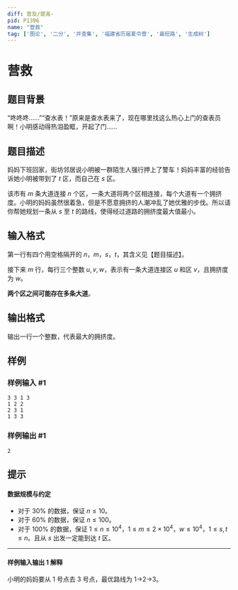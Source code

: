 ```yaml
---
diff: 普及/提高-
pid: P1396
name: "营救"
tag: ['图论', '二分', '并查集', '福建省历届夏令营', '最短路', '生成树']
---
```

# 营救
## 题目背景

“咚咚咚……”“查水表！”原来是查水表来了，现在哪里找这么热心上门的查表员啊！小明感动得热泪盈眶，开起了门……
## 题目描述

妈妈下班回家，街坊邻居说小明被一群陌生人强行押上了警车！妈妈丰富的经验告诉她小明被带到了 $t$ 区，而自己在 $s$ 区。

该市有 $m$ 条大道连接 $n$ 个区，一条大道将两个区相连接，每个大道有一个拥挤度。小明的妈妈虽然很着急，但是不愿意拥挤的人潮冲乱了她优雅的步伐。所以请你帮她规划一条从 $s$ 至 $t$ 的路线，使得经过道路的拥挤度最大值最小。
## 输入格式

第一行有四个用空格隔开的 $n$，$m$，$s$，$t$，其含义见【题目描述】。

接下来 $m$ 行，每行三个整数 $u, v, w$，表示有一条大道连接区 $u$ 和区 $v$，且拥挤度为 $w$。

**两个区之间可能存在多条大道**。
## 输出格式

输出一行一个整数，代表最大的拥挤度。
## 样例

### 样例输入 #1
```
3 3 1 3
1 2 2
2 3 1
1 3 3
```
### 样例输出 #1
```
2

```
## 提示

#### 数据规模与约定

- 对于 $30\%$ 的数据，保证 $n\leq 10$。
- 对于 $60\%$ 的数据，保证 $n\leq 100$。
- 对于 $100\%$ 的数据，保证 $1 \leq n\leq 10^4$，$1 \leq m \leq 2 \times 10^4$，$w \leq 10^4$，$1 \leq s, t \leq n$。且从 $s$ 出发一定能到达 $t$ 区。

--- 

#### 样例输入输出 1 解释

小明的妈妈要从 $1$ 号点去 $3$ 号点，最优路线为 $1$->$2$->$3$。
